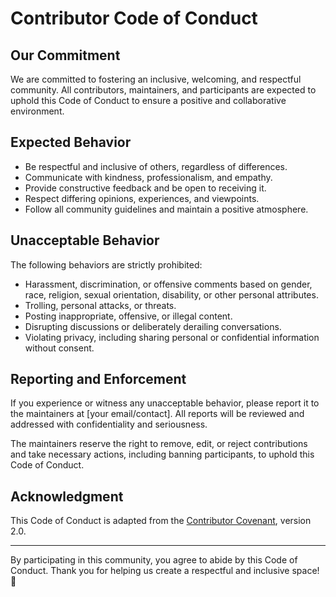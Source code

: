 # Contributor Code of Conduct

## Our Commitment
We are committed to fostering an inclusive, welcoming, and respectful community. All contributors, maintainers, and participants are expected to uphold this Code of Conduct to ensure a positive and collaborative environment.

## Expected Behavior
- Be respectful and inclusive of others, regardless of differences.
- Communicate with kindness, professionalism, and empathy.
- Provide constructive feedback and be open to receiving it.
- Respect differing opinions, experiences, and viewpoints.
- Follow all community guidelines and maintain a positive atmosphere.

## Unacceptable Behavior
The following behaviors are strictly prohibited:
- Harassment, discrimination, or offensive comments based on gender, race, religion, sexual orientation, disability, or other personal attributes.
- Trolling, personal attacks, or threats.
- Posting inappropriate, offensive, or illegal content.
- Disrupting discussions or deliberately derailing conversations.
- Violating privacy, including sharing personal or confidential information without consent.

## Reporting and Enforcement
If you experience or witness any unacceptable behavior, please report it to the maintainers at [your email/contact]. All reports will be reviewed and addressed with confidentiality and seriousness.

The maintainers reserve the right to remove, edit, or reject contributions and take necessary actions, including banning participants, to uphold this Code of Conduct.

## Acknowledgment
This Code of Conduct is adapted from the [Contributor Covenant](https://www.contributor-covenant.org/), version 2.0.

---
By participating in this community, you agree to abide by this Code of Conduct. Thank you for helping us create a respectful and inclusive space! 🚀
